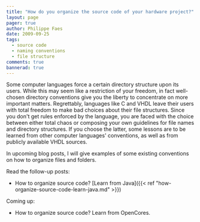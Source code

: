 ```yaml
---
title: "How do you organize the source code of your hardware project?"
layout: page 
pager: true
author: Philippe Faes
date: 2009-09-25
tags: 
  - source code
  - naming conventions
  - file structure
comments: true
bannerad: true
---
```



Some computer languages force a certain directory structure upon its users. While this may seem like a restriction of your freedom, in fact well-chosen directory conventions give you the liberty to concentrate on more important matters. Regrettably, languages like C and VHDL leave their users with total freedom to make bad choices about their file structures. Since you don't get rules enforced by the language, you are faced with the choice between either total chaos or composing your own guidelines for file names and directory structures. If you choose the latter, some lessons are to be learned from other computer languages' conventions, as well as from publicly available VHDL sources.

In upcoming blog posts, I will give examples of some existing conventions on how to organize files and folders.

Read the follow-up posts:

* How to organize source code? [Learn from Java]({{< ref "how-organize-source-code-learn-java.md" >}})

Coming up:

* How to organize source code? Learn from OpenCores.
